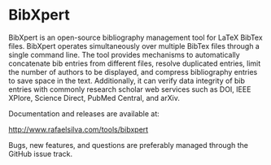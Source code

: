 # BibXpert

BibXpert is an open-source bibliography management tool for LaTeX 
BibTex files. BibXpert operates simultaneously over multiple 
BibTex files through a single command line. The tool provides 
mechanisms to automatically concatenate bib entries from different 
files, resolve duplicated entries, limit the number of authors 
to be displayed, and compress bibliography entries to save space
in the text. 
Additionally, it can verify data integrity of bib entries with
commonly research scholar web services such as DOI, IEEE XPlore, 
Science Direct, PubMed Central, and arXiv.

Documentation and releases are available at:

http://www.rafaelsilva.com/tools/bibxpert

Bugs, new features, and questions are preferably managed through 
the GitHub issue track.